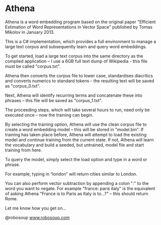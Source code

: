 # Athena

Athena is a word embedding program based on the original paper "Efficient Estimation of Word Representations in Vector Space" published by Tomas Mikolov in January 2013.

This is a C# implementation, which provides a full environment to manage a large text corpus and subsequently learn and query word embeddings.

To get started, load a large text corpus into the same directory as the compiled application – I use a 6GB full text dump of Wikipedia - this file must be called "corpus.txt".

Athena then converts the corpus file to lower case, standardises diacritics and converts numerics to standard tokens - the resulting text will be saved as "corpus_0.txt".

Next, Athena will identify recurring terms and concatenate these into phrases – this file will be saved as "corpus_1.txt".

The proceeding steps, which will take several hours to run, need only be executed once – now the training can begin.

By selecting the training option, Athena will use the clean corpus file to create a word embedding model – this will be stored in "model.bin". If training has taken place before, Athena will attempt to load the existing model and continue training from the current state.  If not, Athena will learn the vocabulary and build a seeded, but untrained, model file and start training from here.

To query the model, simply select the load option and type in a word or phrase.

For example, typing in “london” will return cities similar to London.

You can also perform vector subtraction by appending a colon ":" to the word you want to negate. For example "france: paris italy" is the equivalent of asking Athena "France is to Paris as Italy is to...?" – this should return Rome.

Let me know how you get on...

@robosoup
www.robosoup.com
